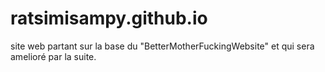 # ratsimisampy.github.io
site web partant sur la base du "BetterMotherFuckingWebsite" et qui sera amelioré par la suite.
